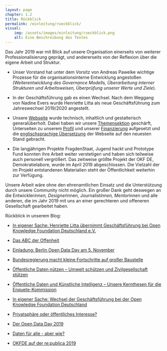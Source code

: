 ```yaml
---
layout: page
chapter: 1.2
title: Rückblick
permalink: /einleitung/rueckblick/
visual:
    img: /assets/images/einleitung/rueckblick.png
    alt: Eine Beschreibung des Textes
---
```



Das Jahr 2019 war mit Blick auf unsere Organisation einerseits von weiterer Professionalisierung geprägt, und andererseits von der Reflexion über die eigene Arbeit und Struktur. 

* Unser Vorstand hat unter dem Vorsitz von Andreas Pawelke wichtige Prozesse für die organisationsinterne Entwicklung angestoßen *(Weiterentwicklung des Governance Modells, Überarbeitung interner Strukturen und Arbeitsweisen, Überprüfung unserer Werte und Ziele*).

* In der Geschäftsführung gab es einen Wechsel. Nach dem Weggang von Nadine Evers wurde Henriette Litta als neue Geschäftsführung zum Jahreswechsel 2019/2020 angestellt. 

* Unsere [Webseite](https://okfn.de) wurde technisch, inhaltlich und gestalterisch generalüberholt. Dabei haben wir unsere [Themensektion](https://okfn.de/themen/) geschärft, Unterseiten zu unserem [Profil](https://okfn.de/profil/) und unserer [Finanzierung](https://okfn.de/finanzierung/) aufgesetzt und die [englischsprachige Übersetzung](https://okfn.de/en/) der Webseite auf den neuesten Stand gebracht. 

* Die langjährigen Projekte FragdenStaat, Jugend hackt und Prototype Fund konnten ihre Arbeit weiter verstetigen und haben sich teilweise auch personell vergrößert. Das zeitweise größte Projekt der OKF DE, Demokratielabore, wurde im April 2019 abgeschlossen. Die Vielzahl der im Projekt entstandenen Materialien steht der Öffentlichkeit weiterhin zur Verfügung. 

Unsere Arbeit wäre ohne den ehrenamtlichen Einsatz und die Unterstützung durch unsere Community nicht möglich. Ein großer Dank geht deswegen an die Entwickler*innen, Designer*innen, Journalist*innen, Mentor*innen und alle anderen, die im Jahr 2019 mit uns an einer gerechteren und offeneren Gesellschaft gearbeitet haben.

Rückblick in unserem Blog:

* [In eigener Sache: Henriette Litta übernimmt Geschäftsführung bei Open Knowledge Foundation Deutschland e.V.](https://okfn.de/blog/2019/12/willkommen-henriette/)

* [Das ABC der Offenheit](https://okfn.de/blog/2019/11/abc-der-offenheit/)

* [Einladung: Berlin Open Data Day am 5. November](https://okfn.de/blog/2019/10/berlin-open-data-day-2019-boddy/)

* [Bundesregierung macht kleine Fortschritte auf großer Baustelle](https://okfn.de/blog/2019/09/bundesregierung-macht-kleine-fortschritte-auf-gro%C3%9Fer-baustelle/)

* [Öffentliche Daten nützen – Umwelt schützen und Zivilgesellschaft stützen](https://okfn.de/blog/2019/07/bits-und-baeume-publikation/)

* [Öffentliche Daten und Künstliche Intelligenz – Unsere Kernthesen für die Enquete-Kommission](https://okfn.de/blog/2019/07/offene-daten-ki/)

* [In eigener Sache: Wechsel der Geschäftsführung bei der Open Knowledge Foundation Deutschland](https://okfn.de/blog/2019/05/wechsel-gf/)

* [Privatsphäre oder öffentliches Interesse?](https://okfn.de/blog/2019/06/privatsphaere-oder-oeffentliches-interesse/)

* [Der Open Data Day 2019](https://okfn.de/blog/2019/02/open-data-day/)

* [Daten für alle - aber wie?](https://okfn.de/blog/2019/04/daten-f%C3%BCr-alle-aber-wie/)

* [OKFDE auf der re:publica 2019](https://okfn.de/blog/2019/05/okfde-auf-der-rp19/)
